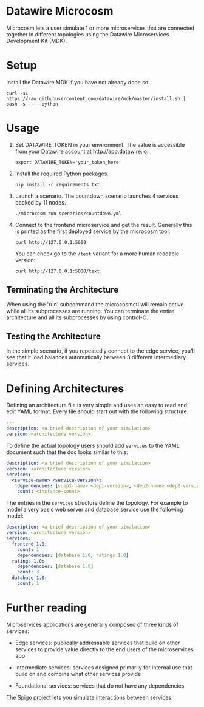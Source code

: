 # Datawire Microcosm

Microcosm lets a user simulate 1 or more microservices that are
connected together in different topologies using the Datawire
Microservices Development Kit (MDK).

# Setup 

Install the Datawire MDK if you have not already done so:

`curl -sL https://raw.githubusercontent.com/datawire/mdk/master/install.sh | bash -s -- --python`

# Usage

1. Set DATAWIRE_TOKEN in your environment. The value is accessible
   from your Datawire account at http://app.datawire.io.

   `export DATAWIRE_TOKEN='your_token_here'`

2. Install the required Python packages.

   `pip install -r requirements.txt`

3. Launch a scenario. The countdown scenario launches 4 services
   backed by 11 nodes.

   `./microcosm run scenarios/countdown.yml`

4. Connect to the frontend microservice and get the result. Generally
   this is printed as the first deployed service by the microcosm tool.

   `curl http://127.0.0.1:5000`

   You can check go to the `/text` variant for a more human readable
   version:

   `curl http://127.0.0.1:5000/text`
   
## Terminating the Architecture

When using the 'run' subcommand the microcosmctl will remain active
while all its subprocesses are running. You can terminate the entire
architecture and all its subprocesses by using control-C.

## Testing the Architecture

In the simple scenario, if you repeatedly connect to the edge service,
you'll see that it load balances automatically between 3 different
intermediary services.

# Defining Architectures

Defining an architecture file is very simple and uses an easy to read
and edit YAML format. Every file should start out with the following
structure:

```yaml
---
description: <a brief description of your simulation>
version: <architecture version>
```

To define the actual topology users should add `services` to the YAML
document such that the doc looks similar to this:

```yaml
description: <a brief description of your simulation>
version: <architecture version>
services:
  <service-name> <service-version>:
    dependencies: [<dep1-name> <dep1-version>, <dep2-name> <dep2-version, ...]
    count: <instance-count>
```

The entries in the `services` structure define the topology. For
example to model a very basic web server and database service use the
following model:

```yaml
description: <a brief description of your simulation>
version: <architecture version>
services:
  frontend 1.0:
    count: 1
    dependencies: [database 1.0, ratings 1.0]
  ratings 1.0:
    dependencies: [database 1.0]
    count: 3
  database 1.0:
    count: 1
```

# Further reading

Microservices applications are generally composed of three kinds of
services:

* Edge services: publically addressable services that build on other
services to provide value directly to the end users of the
microservices app

* Intermediate services: services designed primarily for internal use
that build on and combine what other services provide

* Foundational services: services that do not have any dependencies

The [Spigo project](https://github.com/adrianco/spigo) lets you
simulate interactions between services.
